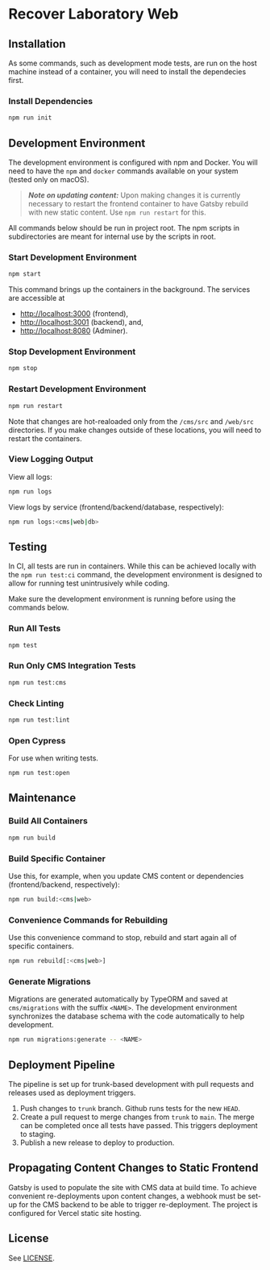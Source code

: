 # Recover Laboratory Web

## Installation

As some commands, such as development mode tests, are run on the host machine instead of a container, you will need to install the dependecies first.

### Install Dependencies

```bash
npm run init
```

## Development Environment

The development environment is configured with npm and Docker. You will need to have the `npm` and `docker` commands available on your system (tested only on macOS).

> _**Note on updating content:**_ Upon making changes it is currently necessary to restart the frontend container to have Gatsby rebuild with new static content. Use `npm run restart` for this.

All commands below should be run in project root. The npm scripts in subdirectories are meant for internal use by the scripts in root.

### Start Development Environment

```bash
npm start
```

This command brings up the containers in the background. The services are accessible at

- [http://localhost:3000](http://localhost:3000/) (frontend),
- [http://localhost:3001](http://localhost:3001/) (backend), and,
- [http://localhost:8080](http://localhost:8080/) (Adminer).

### Stop Development Environment

```bash
npm stop
```

### Restart Development Environment

```bash
npm run restart
```

Note that changes are hot-realoaded only from the `/cms/src` and `/web/src` directories. If you make changes outside of these locations, you will need to restart the containers.

### View Logging Output

View all logs:

```bash
npm run logs
```

View logs by service (frontend/backend/database, respectively):

```bash
npm run logs:<cms|web|db>
```

## Testing

In CI, all tests are run in containers. While this can be achieved locally with the `npm run test:ci` command, the development environment is designed to allow for running test unintrusively while coding.

Make sure the development environment is running before using the commands below.

### Run All Tests

```bash
npm test
```

### Run Only CMS Integration Tests

```bash
npm run test:cms
```

### Check Linting

```bash
npm run test:lint
```

### Open Cypress

For use when writing tests.

```bash
npm run test:open
```

## Maintenance

### Build All Containers

```bash
npm run build
```

### Build Specific Container

Use this, for example, when you update CMS content or dependencies (frontend/backend, respectively):

```bash
npm run build:<cms|web>
```

### Convenience Commands for Rebuilding

Use this convenience command to stop, rebuild and start again all of specific containers.

```bash
npm run rebuild[:<cms|web>]
```

### Generate Migrations

Migrations are generated automatically by TypeORM and saved at `cms/migrations` with the suffix `<NAME>`. The development environment synchronizes the database schema with the code automatically to help development.

```bash
npm run migrations:generate -- <NAME>
```

## Deployment Pipeline

The pipeline is set up for trunk-based development with pull requests and releases used as deployment triggers.

1. Push changes to `trunk` branch. Github runs tests for the new `HEAD`.
2. Create a pull request to merge changes from `trunk` to `main`. The merge can be completed once all tests have passed. This triggers deployment to staging.
3. Publish a new release to deploy to production.

## Propagating Content Changes to Static Frontend

Gatsby is used to populate the site with CMS data at build time. To achieve convenient re-deployments upon content changes, a webhook must be set-up for the CMS backend to be able to trigger re-deployment. The project is configured for Vercel static site hosting.

## License

See [LICENSE](./LICENSE).
